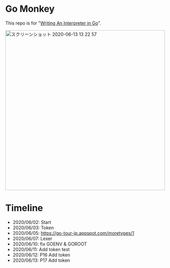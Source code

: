 # Go Monkey
This repo is for "[Writing An Interpreter in Go](https://www.oreilly.co.jp/books/9784873118222/)".
  
    
<img width="500" alt="スクリーンショット 2020-06-13 13 22 57" src="https://user-images.githubusercontent.com/11070996/84559830-1567e580-ad79-11ea-9b9f-61649d80a2e7.png">

# Timeline

- 2020/06/02: Start
- 2020/06/03: Token
- 2020/06/05: https://go-tour-jp.appspot.com/moretypes/1
- 2020/06/07: Lexer
- 2020/06/10: fix GOENV & GOROOT
- 2020/06/11: Add token test
- 2020/06/12: P16 Add token
- 2020/06/13: P17 Add token

